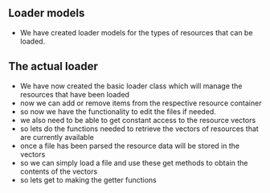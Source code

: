 ## Loader models
  - We have created loader models for the types of resources that can be loaded.

## The actual loader
  - We have now created the basic loader class which will manage the resources that have been loaded
  - now we can add or remove items from the respective resource container
  - so now we have the functionality to edit the files if needed.
  - we also need to be able to get constant access to the resource vectors
  - so lets do the functions needed to retrieve the vectors of resources that are currently available
  - once a file has been parsed the resource data will be stored in the vectors
  - so we can simply load a file and use these get methods to obtain the contents of the vectors
  - so lets get to making the getter functions